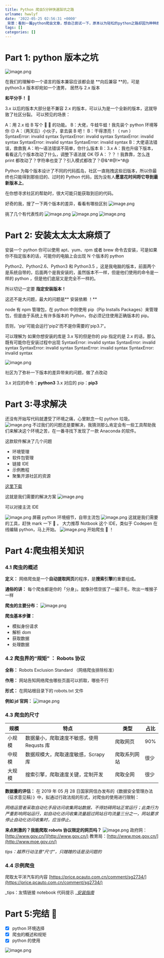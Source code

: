 ```yaml
---
title: Python 爬虫5分钟快速踩坑之路
urlname: hwwlyf
date: '2022-05-25 02:56:31 +0000'
_背景：看到一篇python爬虫文章，想自己尝试一下，原本以为轻松的python之路却因为种种原因而变得不太快乐。_( os: "\U0001F62D \U0001F402 \U0001F40D \U0001F35C )"
tags: []
categories: []
---
```


# Part 1: python 版本之坑

![image.png](https://cdn.nlark.com/yuque/0/2021/png/131211/1617543355617-36b41ac6-42e4-41a8-9312-ff5505f89712.png#crop=0&crop=0&crop=1&crop=1&height=438&id=Thdmj&margin=%5Bobject%20Object%5D&name=image.png&originHeight=438&originWidth=880&originalType=binary∶=1&rotation=0&showTitle=false&size=190234&status=done&style=none&title=&width=880)

在我们的理解中一个语言的版本兼容应该都会是 **向后兼容 **的，可是 python3.x 版本却宛如一个渣男，
居然与 2.x 版本

**和平分手！ 👋**

3.x 以后的版本大部分是不兼容 2.x 的版本，可以认为是一个全新的版本，这就导致了社区分裂。
可以预见的场景：

A：用 2.x 给 B 写个 🐂 🍺 的功能。
B：大佬，牛蛙牛蛙！我先装个 python 环境等你 😗
A：（两天后）小伙子，拿去装 B 吧！
B：干得漂亮！（ run ）
SyntaxError: invalid syntax
SyntaxError: invalid syntax
SyntaxError: invalid syntax
SyntaxError: invalid syntax
SyntaxError: invalid syntax
B：大佬语法错误，救救我
A：哟～语法错误不简单，你什么版本
B：3.x
A：我也升级下版本，看看这几个版本改动了什么，调整下语法就 OK 😼
A：？？！我靠靠，怎么连 print 都改动了？字符串也变了？引入模式都改了？@&^#@!\*^#@

Python 为每个版本设计了不同的代码孤岛，社区一直拖拽这些旧版本，所以你最终也只能得到那些旧的、过时的 Python 代码，因为没有人**愿意花时间将它导到最新版本上**。

在你想寻求社区的帮助时，很大可能只能获取到旧的代码。

好奇的我，搜了一下两个版本的差异，看看有哪些区别
![image.png](https://cdn.nlark.com/yuque/0/2021/png/131211/1617545717866-af444000-6303-40ff-9979-0ab7499bef5f.png#crop=0&crop=0&crop=1&crop=1&height=144&id=dGIU1&margin=%5Bobject%20Object%5D&name=image.png&originHeight=192&originWidth=240&originalType=binary∶=1&rotation=0&showTitle=false&size=41252&status=done&style=none&title=&width=180)

挑了几个有代表性的
![image.png](https://cdn.nlark.com/yuque/0/2021/png/131211/1617545882780-61cdc6a0-c255-4b14-8dca-bba53b61dece.png#crop=0&crop=0&crop=1&crop=1&height=370&id=dRVcc&margin=%5Bobject%20Object%5D&name=image.png&originHeight=370&originWidth=667&originalType=binary∶=1&rotation=0&showTitle=false&size=48000&status=done&style=none&title=&width=667)
![image.png](https://cdn.nlark.com/yuque/0/2021/png/131211/1617546091838-effe4f0b-827b-4803-9edb-2aa253b7726b.png#crop=0&crop=0&crop=1&crop=1&height=424&id=zVQbF&margin=%5Bobject%20Object%5D&name=image.png&originHeight=424&originWidth=673&originalType=binary∶=1&rotation=0&showTitle=false&size=40120&status=done&style=none&title=&width=673)
![image.png](https://cdn.nlark.com/yuque/0/2021/png/131211/1617546177012-2d99e677-c064-4182-b4dc-95b24a196705.png#crop=0&crop=0&crop=1&crop=1&height=353&id=rrrSk&margin=%5Bobject%20Object%5D&name=image.png&originHeight=353&originWidth=677&originalType=binary∶=1&rotation=0&showTitle=false&size=48694&status=done&style=none&title=&width=677)

# Part 2: 安装太太太太麻烦了

安装一个 python 你可以使用 apt、yum、rpm 或者 brew 命令去安装，可是如果你不指定版本的话，可能你的电脑上会出现 N 个版本的 python

Python2、Python2.6、Python3 和 Python3.5 ，这是我电脑的版本，前面两个是系统自带的，后面两个是我安装的，虽然版本不一样，但是他们使用的命令是一样的 python ，但是他们底层又是完全不一样的。

所以切记一定要 **指定安装版本！**

这还不是大问题，最大的问题是** 安装依赖 ！**

node 有 npm 管理包，在 python 中则使用 pip（Pip Installs Packages）来管理包，但是由于系统上有许多版本的 Python，你必须记住使用正确版本的 pip。

否则，'pip'可能会运行'pip2'而不是你需要的'pip3.7'。

可以理解为 如果你想安装的库是 3.x 写的但是你的 pip 指定的是 2.x 的话，那么既有可能你在安装过程中出现
SyntaxError: invalid syntax
SyntaxError: invalid syntax
SyntaxError: invalid syntax
SyntaxError: invalid syntax
SyntaxError: invalid syntax

![image.png](https://cdn.nlark.com/yuque/0/2021/png/131211/1617544955170-876a9683-606e-4e7e-91d3-aa7fc8011895.png#crop=0&crop=0&crop=1&crop=1&height=120&id=a8r0J&margin=%5Bobject%20Object%5D&name=image.png&originHeight=240&originWidth=240&originalType=binary∶=1&rotation=0&showTitle=false&size=112921&status=done&style=none&title=&width=120)

社区为了弥补一下版本的差异带来的问题，做了点改动

3.x 对应的命令：**python3**
3.x 对应的 pip：**pip3**

# Part 3:寻求解决

还没有开始写代码就遭受了环境之痛，心里默念一句 python 垃圾。
![image.png](https://cdn.nlark.com/yuque/0/2021/png/131211/1617546507440-bf820956-3f7e-4203-a348-b3a958dead6b.png#crop=0&crop=0&crop=1&crop=1&height=177&id=WZmW9&margin=%5Bobject%20Object%5D&name=image.png&originHeight=352&originWidth=333&originalType=binary∶=1&rotation=0&showTitle=false&size=93398&status=done&style=none&title=&width=167)
不过我们的问题还是要解决，我猜测那么肯定会有一些工具帮助我们来解决这个环境之苦，在一番寻找下发现了一款 Anaconda 的软件。

这款软件解决了几个问题

- 环境管理
- 软件包管理
- 链接 IDE
- 示例教程
- 聚集开源社区的资源

[这里下载](https://www.anaconda.com/products/individual)

这就是我们需要的解决方案
![image.png](https://cdn.nlark.com/yuque/0/2021/png/131211/1617546806291-68bb4a95-a1f5-47fd-abe6-9c9b951c88c8.png#crop=0&crop=0&crop=1&crop=1&height=219&id=EYiYX&margin=%5Bobject%20Object%5D&name=image.png&originHeight=438&originWidth=440&originalType=binary∶=1&rotation=0&showTitle=false&size=331757&status=done&style=none&title=&width=220)

可以对接主流 IDE

![image.png](https://cdn.nlark.com/yuque/0/2021/png/131211/1617546949365-132cf9b4-b9fb-41bd-8e65-8847eae9498f.png#crop=0&crop=0&crop=1&crop=1&height=364&id=jUtw9&margin=%5Bobject%20Object%5D&name=image.png&originHeight=727&originWidth=2409&originalType=binary∶=1&rotation=0&showTitle=false&size=213570&status=done&style=none&title=&width=1205)
屏蔽 python 环境细节，自带主流包
![image.png](https://cdn.nlark.com/yuque/0/2021/png/131211/1617547102897-8ad038ea-d48c-441c-aed0-d4a67de0ceb0.png#crop=0&crop=0&crop=1&crop=1&height=524&id=E0XfL&margin=%5Bobject%20Object%5D&name=image.png&originHeight=1048&originWidth=2543&originalType=binary∶=1&rotation=0&showTitle=false&size=178397&status=done&style=none&title=&width=1272)
这就是我们需要的工具，赶快 mark 一下 📝 。
大力推荐 Notbook 这个 IDE，类似于 Codepen 在线编辑 python，马上开始。
![image.png](https://cdn.nlark.com/yuque/0/2021/png/131211/1617547281487-e55a9915-fc4e-44a9-b444-8b4e53240ad4.png#crop=0&crop=0&crop=1&crop=1&height=164&id=dBY3i&margin=%5Bobject%20Object%5D&name=image.png&originHeight=327&originWidth=350&originalType=binary∶=1&rotation=0&showTitle=false&size=283625&status=done&style=none&title=&width=175)
开始爬虫 🐛 ！

# Part 4:爬虫相关知识

### 4.1 爬虫的概述

**定义：**
网络爬虫是一个**自动提取网页**的程序，是**搜索引擎**的重要组成。

**通俗的讲：**
每个爬虫都是你的「分身」。就像孙悟空拔了一撮汗毛，吹出一堆猴子一样

**爬虫的主要分布：**
![image.png](https://cdn.nlark.com/yuque/0/2021/png/131211/1617678016475-4d88b35a-69da-49d3-9ce7-32f6f3b5e657.png#crop=0&crop=0&crop=1&crop=1&height=340&id=fQ8Yc&margin=%5Bobject%20Object%5D&name=image.png&originHeight=340&originWidth=720&originalType=binary∶=1&rotation=0&showTitle=false&size=266357&status=done&style=none&title=&width=720)

**爬虫基本步骤：**

- 模拟身份请求
- 解析 dom
- 获取数据
- 处理数据

### 4.2 爬虫界的“规矩” ： Robots 协议

**全称：**
Robots Exclusion Standard （网络爬虫排除标准）

**作用：**
网站告知网络爬虫哪些页面可以抓取，哪些不行

**形式：**
在网站根目录下的 robots.txt 文件

**例如 jd 官网：**
![image.png](https://cdn.nlark.com/yuque/0/2021/png/131211/1617677183548-7816074c-e759-434f-86d1-836bcdcb740c.png#crop=0&crop=0&crop=1&crop=1&height=307&id=JuxNZ&margin=%5Bobject%20Object%5D&name=image.png&originHeight=307&originWidth=430&originalType=binary∶=1&rotation=0&showTitle=false&size=28131&status=done&style=none&title=&width=430)

### 4.3 爬虫的尺寸

| 规模   | 特点                                      | 类型         | 占比 |
| ------ | ----------------------------------------- | ------------ | ---- |
| 小规模 | 数据量小，爬取速度不敏感，使用 Requsts 库 | 爬取网页     | 90%  |
| 中规模 | 数据规模大，爬取速度敏感，Scrapy 库       | 爬取系列网站 | 很少 |
| 大规模 | 搜索引擎，爬取速度关键，定制开发          | 爬取全网     | 很少 |

**数据量的评估：**
在 2019 年 05 月 28 日国家网信办发布的《数据安全管理办法（征求意见稿）》中，拟通过行政法规的形式，对爬虫的使用进行限制：

_网络运营者采取自动化手段访问收集网站数据，不得妨碍网站正常运行；此类行为严重影响网站运行，如自动化访问收集流量超过网站日均流量三分之一，网站要求停止自动化访问收集时，应当停止。_

**来点刺激的？我能爬取 robots 协议限定的网页吗？**
![image.png](https://cdn.nlark.com/yuque/0/2021/png/131211/1617679691845-c9757f54-f0bf-47af-8a59-3c51f5bb6c08.png#crop=0&crop=0&crop=1&crop=1&height=196&id=sL3vb&margin=%5Bobject%20Object%5D&name=image.png&originHeight=196&originWidth=240&originalType=binary∶=1&rotation=0&showTitle=false&size=14183&status=done&style=none&title=&width=240)
政府网：[http://www.gov.cn/](http://www.gov.cn/)
教育局：[http://www.moe.gov.cn/](http://www.moe.gov.cn/)

_tips：越界行动注意“尺寸”，只蹭蹭的话是没问题的_

### 4.4 示例爬虫

爬取太平洋汽车的内容
[https://price.pcauto.com.cn/comment/sg2734/](https://price.pcauto.com.cn/comment/sg2734/)

_tips：友情链接 notebook 代码提示 _[_安装指南_](https://www.jianshu.com/p/2e8a6596139a)

#

# Part 5:完结 🎉

- [x] python 环境选择
- [x] 爬虫的概述和规矩
- [x] python 的使用

![image.png](https://cdn.nlark.com/yuque/0/2021/png/131211/1617547281487-e55a9915-fc4e-44a9-b444-8b4e53240ad4.png#crop=0&crop=0&crop=1&crop=1&height=164&id=l1lti&margin=%5Bobject%20Object%5D&name=image.png&originHeight=327&originWidth=350&originalType=binary∶=1&rotation=0&showTitle=false&size=283625&status=done&style=none&title=&width=175)

##
